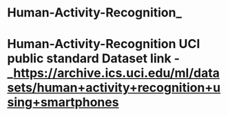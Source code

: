 # Human-Activity-Recognition_
# Human-Activity-Recognition UCI public standard Dataset link - _https://archive.ics.uci.edu/ml/datasets/human+activity+recognition+using+smartphones
